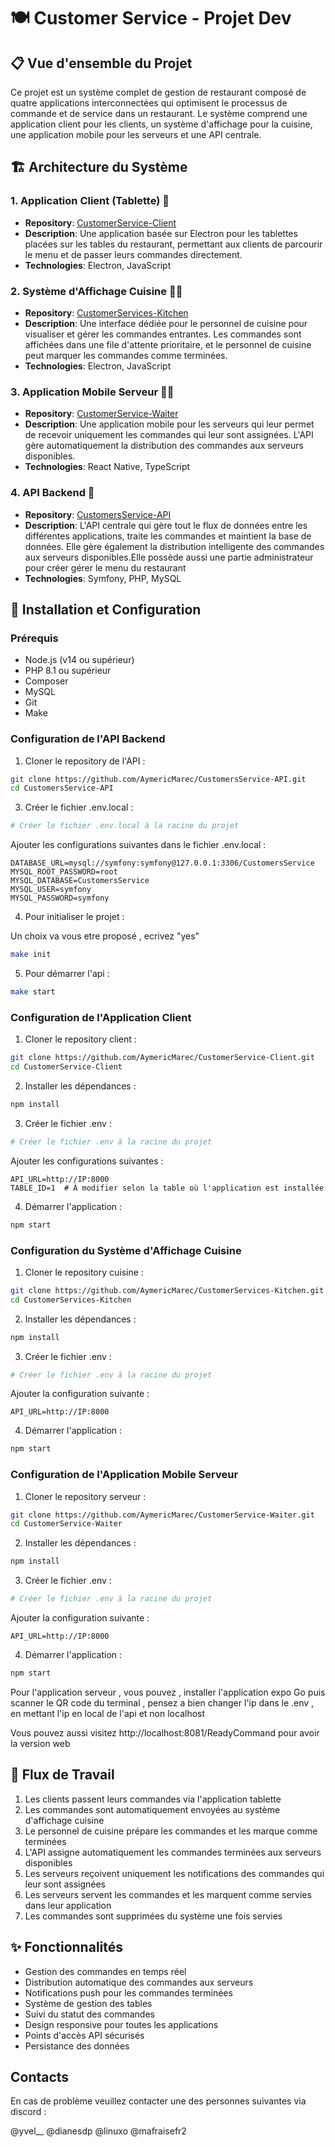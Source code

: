# 🍽️ Customer Service - Projet Dev

## 📋 Vue d'ensemble du Projet
Ce projet est un système complet de gestion de restaurant composé de quatre applications interconnectées qui optimisent le processus de commande et de service dans un restaurant. Le système comprend une application client pour les clients, un système d'affichage pour la cuisine, une application mobile pour les serveurs et une API centrale.

## 🏗️ Architecture du Système

### 1. Application Client (Tablette) 📱
- **Repository**: [CustomerService-Client](https://github.com/AymericMarec/CustomersService-Client)
- **Description**: Une application basée sur Electron pour les tablettes placées sur les tables du restaurant, permettant aux clients de parcourir le menu et de passer leurs commandes directement.
- **Technologies**: Electron, JavaScript

### 2. Système d'Affichage Cuisine 👨‍🍳
- **Repository**: [CustomerServices-Kitchen](https://github.com/AymericMarec/CustomerServices-Kitchen)
- **Description**: Une interface dédiée pour le personnel de cuisine pour visualiser et gérer les commandes entrantes. Les commandes sont affichées dans une file d'attente prioritaire, et le personnel de cuisine peut marquer les commandes comme terminées.
- **Technologies**: Electron, JavaScript

### 3. Application Mobile Serveur 👨‍💼
- **Repository**: [CustomerService-Waiter](https://github.com/AymericMarec/CustomersService-Waiter)
- **Description**: Une application mobile pour les serveurs qui leur permet de recevoir uniquement les commandes qui leur sont assignées. L'API gère automatiquement la distribution des commandes aux serveurs disponibles.
- **Technologies**: React Native, TypeScript

### 4. API Backend 🔧
- **Repository**: [CustomersService-API](https://github.com/AymericMarec/CustomersService-API)
- **Description**: L'API centrale qui gère tout le flux de données entre les différentes applications, traite les commandes et maintient la base de données. Elle gère également la distribution intelligente des commandes aux serveurs disponibles.Elle possède aussi une partie administrateur pour créer gérer le menu du restaurant
- **Technologies**: Symfony, PHP, MySQL

## 🚀 Installation et Configuration

### Prérequis
- Node.js (v14 ou supérieur)
- PHP 8.1 ou supérieur
- Composer
- MySQL
- Git
- Make

### Configuration de l'API Backend
1. Cloner le repository de l'API :
```bash
git clone https://github.com/AymericMarec/CustomersService-API.git
cd CustomersService-API
```

3. Créer le fichier .env.local :
```bash
# Créer le fichier .env.local à la racine du projet
```

Ajouter les configurations suivantes dans le fichier .env.local :
```env
DATABASE_URL=mysql://symfony:symfony@127.0.0.1:3306/CustomersService
MYSQL_ROOT_PASSWORD=root
MYSQL_DATABASE=CustomersService
MYSQL_USER=symfony
MYSQL_PASSWORD=symfony
```

4. Pour initialiser le projet :

Un choix va vous etre proposé , ecrivez "yes"

```bash
make init
```

5. Pour démarrer l'api :
```bash
make start
```

### Configuration de l'Application Client
1. Cloner le repository client :
```bash
git clone https://github.com/AymericMarec/CustomerService-Client.git
cd CustomerService-Client
```

2. Installer les dépendances :
```bash
npm install
```

3. Créer le fichier .env :
```bash
# Créer le fichier .env à la racine du projet
```

Ajouter les configurations suivantes :
```env
API_URL=http://IP:8000
TABLE_ID=1  # À modifier selon la table où l'application est installée
```

4. Démarrer l'application :
```bash
npm start
```

### Configuration du Système d'Affichage Cuisine
1. Cloner le repository cuisine :
```bash
git clone https://github.com/AymericMarec/CustomerServices-Kitchen.git
cd CustomerServices-Kitchen
```

2. Installer les dépendances :
```bash
npm install
```

3. Créer le fichier .env :
```bash
# Créer le fichier .env à la racine du projet
```

Ajouter la configuration suivante :
```env
API_URL=http://IP:8000
```

4. Démarrer l'application :
```bash
npm start
```

### Configuration de l'Application Mobile Serveur
1. Cloner le repository serveur :
```bash
git clone https://github.com/AymericMarec/CustomerService-Waiter.git
cd CustomerService-Waiter
```

2. Installer les dépendances :
```bash
npm install
```

3. Créer le fichier .env :
```bash
# Créer le fichier .env à la racine du projet
```

Ajouter la configuration suivante :
```env
API_URL=http://IP:8000
```

4. Démarrer l'application :
```bash
npm start
```

Pour l'application serveur , vous pouvez , installer l'application expo Go puis scanner le QR code du terminal , pensez a bien changer l'ip dans le .env , en mettant l'ip en local de l'api et non localhost

Vous pouvez aussi visitez http://localhost:8081/ReadyCommand pour avoir la version web

## 🔄 Flux de Travail
1. Les clients passent leurs commandes via l'application tablette
2. Les commandes sont automatiquement envoyées au système d'affichage cuisine
3. Le personnel de cuisine prépare les commandes et les marque comme terminées
4. L'API assigne automatiquement les commandes terminées aux serveurs disponibles
5. Les serveurs reçoivent uniquement les notifications des commandes qui leur sont assignées
6. Les serveurs servent les commandes et les marquent comme servies dans leur application
7. Les commandes sont supprimées du système une fois servies

## ✨ Fonctionnalités
- Gestion des commandes en temps réel
- Distribution automatique des commandes aux serveurs
- Notifications push pour les commandes terminées
- Système de gestion des tables
- Suivi du statut des commandes
- Design responsive pour toutes les applications
- Points d'accès API sécurisés
- Persistance des données

## Contacts

En cas de problème veuillez contacter une des personnes suivantes via discord :

@yvel__
@dianesdp
@linuxo
@mafraisefr2
